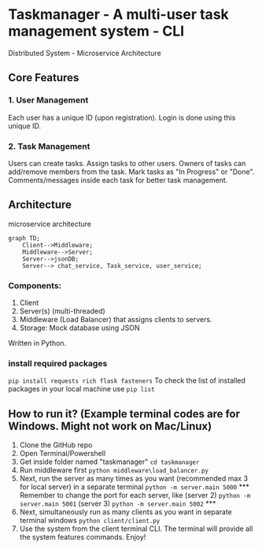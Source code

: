 # Taskmanager - A multi-user task management system - CLI
Distributed System - Microservice Architecture

## Core Features

### 1. User Management
Each user has a unique ID (upon registration).
Login is done using this unique ID.

### 2. Task Management
Users can create tasks. 
Assign tasks to other users. Owners of tasks can add/remove members from the task.
Mark tasks as "In Progress" or "Done". 
Comments/messages inside each task for better task management.

## Architecture
microservice architecture
```mermaid
graph TD;
    Client-->Middleware;
    Middleware-->Server;
    Server-->jsonDB;
    Server--> chat_service, Task_service, user_service;
```

### Components:
1. Client 
2. Server(s) (multi-threaded)
3. Middleware (Load Balancer) that assigns clients to servers.
4. Storage: Mock database using JSON

Written in Python.

### install required packages
```pip install requests rich flask fasteners``` 
To check the list of installed packages in your local machine use ```pip list```

## How to run it? (Example terminal codes are for Windows. Might not work on Mac/Linux)
1. Clone the GitHub repo
2. Open Terminal/Powershell
3. Get inside folder named "taskmanager" ```cd taskmanager```
4. Run middleware first ```python middleware\load_balancer.py```
5. Next, run the server as many times as you want (recommended max 3 for local server) in a separate terminal ```python -m server.main 5000``` *** Remember to change the port for each server, like (server 2) ```python -m server.main 5001``` (server 3) ```python -m server.main 5002``` ***
6. Next, simultaneously run as many clients as you want in separate terminal windows ```python client/client.py```
7. Use the system from the client terminal CLI. The terminal will provide all the system features commands. Enjoy!